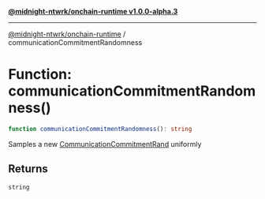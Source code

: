 [**@midnight-ntwrk/onchain-runtime v1.0.0-alpha.3**](../README.md)

***

[@midnight-ntwrk/onchain-runtime](../globals.md) / communicationCommitmentRandomness

# Function: communicationCommitmentRandomness()

```ts
function communicationCommitmentRandomness(): string
```

Samples a new [CommunicationCommitmentRand](../type-aliases/CommunicationCommitmentRand.md) uniformly

## Returns

`string`
